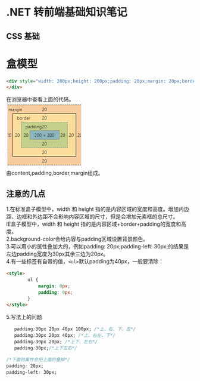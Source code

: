 .NET 转前端基础知识笔记
===
 CSS 基础
---
# 盒模型
```html
<div style="width: 200px;height: 200px;padding: 20px;margin: 20px;border: 20px solid red;">
</div>
```
在浏览器中查看上面的代码。  
![盒模型](https://raw.githubusercontent.com/xiaoyeeeee/Web-/master/Data/%E7%9B%92%E6%A8%A1%E5%9E%8B.png)  
由content,padding,border,margin组成。

## 注意的几点
1.在标准盒子模型中，width 和 height 指的是内容区域的宽度和高度。增加内边距、边框和外边距不会影响内容区域的尺寸，但是会增加元素框的总尺寸。      
IE盒子模型中，width 和 height 指的是内容区域+border+padding的宽度和高度。   
2.background-color会给内容与padding区域设置背景颜色。  
3.可以用小的属性叠加大的，例如padding: 20px;padding-left: 30px;的结果是左边padding宽度为30px其余三边为20px。  
4.有一些标签有自带的值，`<ul>`默认padding为40px，一般要清除：
```html
<style>
        ul {
            margin: 0px;
            padding: 0px;
        }
</style>
```
5.写法上的问题
```css
   padding:30px 20px 40px 100px; /*上、右、下、左*/
   padding:30px 20px 40px; /*上、右左、下*/
   padding:30px 20px; /*上下、左右*/
   padding:30px;/*上下左右*/
```
```css
/*下面的属性会把上面的叠掉*/
padding: 20px;
padding-left: 30px;
```


